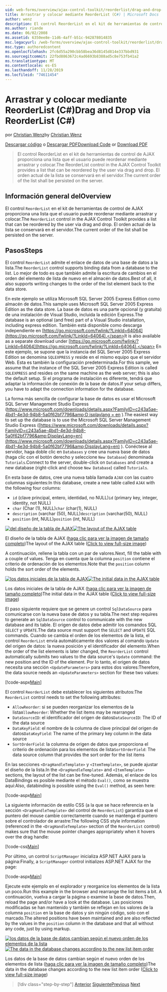 ```yaml
---
uid: web-forms/overview/ajax-control-toolkit/reorderlist/drag-and-drop-via-reorderlist-cs
title: Arrastrar y colocar mediante ReorderList (C#) | Microsoft Docs
author: wenz
description: El control ReorderList en el kit de herramientas de control de AJAX proporciona una lista que el usuario puede reordenar mediante arrastrar y colocar. El orden actual de la lista...
ms.author: riande
ms.date: 06/02/2008
ms.assetid: 6350ee8e-11d6-4aff-b51c-942878014835
msc.legacyurl: /web-forms/overview/ajax-control-toolkit/reorderlist/drag-and-drop-via-reorderlist-cs
msc.type: authoredcontent
ms.openlocfilehash: 2fc6d55a290cbb58bea36d8145d814e337bbd931
ms.sourcegitcommit: 22fbd8863672c4ad6693b8388ad5c8e753fb41a2
ms.translationtype: MT
ms.contentlocale: es-ES
ms.lasthandoff: 11/28/2019
ms.locfileid: "74611454"
---
```

# <a name="drag-and-drop-via-reorderlist-c"></a><span data-ttu-id="d5fa1-104">Arrastrar y colocar mediante ReorderList (C#)</span><span class="sxs-lookup"><span data-stu-id="d5fa1-104">Drag and Drop via ReorderList (C#)</span></span>

<span data-ttu-id="d5fa1-105">por [Christian Wenz](https://github.com/wenz)</span><span class="sxs-lookup"><span data-stu-id="d5fa1-105">by [Christian Wenz](https://github.com/wenz)</span></span>

<span data-ttu-id="d5fa1-106">[Descargar código](https://download.microsoft.com/download/9/3/f/93f8daea-bebd-4821-833b-95205389c7d0/ReorderList5.cs.zip) o [Descargar PDF](https://download.microsoft.com/download/2/d/c/2dc10e34-6983-41d4-9c08-f78f5387d32b/reorderlist5CS.pdf)</span><span class="sxs-lookup"><span data-stu-id="d5fa1-106">[Download Code](https://download.microsoft.com/download/9/3/f/93f8daea-bebd-4821-833b-95205389c7d0/ReorderList5.cs.zip) or [Download PDF](https://download.microsoft.com/download/2/d/c/2dc10e34-6983-41d4-9c08-f78f5387d32b/reorderlist5CS.pdf)</span></span>

> <span data-ttu-id="d5fa1-107">El control ReorderList en el kit de herramientas de control de AJAX proporciona una lista que el usuario puede reordenar mediante arrastrar y colocar.</span><span class="sxs-lookup"><span data-stu-id="d5fa1-107">The ReorderList control in the AJAX Control Toolkit provides a list that can be reordered by the user via drag and drop.</span></span> <span data-ttu-id="d5fa1-108">El orden actual de la lista se conservará en el servidor.</span><span class="sxs-lookup"><span data-stu-id="d5fa1-108">The current order of the list shall be persisted on the server.</span></span>

## <a name="overview"></a><span data-ttu-id="d5fa1-109">Información general del</span><span class="sxs-lookup"><span data-stu-id="d5fa1-109">Overview</span></span>

<span data-ttu-id="d5fa1-110">El control `ReorderList` en el kit de herramientas de control de AJAX proporciona una lista que el usuario puede reordenar mediante arrastrar y colocar.</span><span class="sxs-lookup"><span data-stu-id="d5fa1-110">The `ReorderList` control in the AJAX Control Toolkit provides a list that can be reordered by the user via drag and drop.</span></span> <span data-ttu-id="d5fa1-111">El orden actual de la lista se conservará en el servidor.</span><span class="sxs-lookup"><span data-stu-id="d5fa1-111">The current order of the list shall be persisted on the server.</span></span>

## <a name="steps"></a><span data-ttu-id="d5fa1-112">Pasos</span><span class="sxs-lookup"><span data-stu-id="d5fa1-112">Steps</span></span>

<span data-ttu-id="d5fa1-113">El control `ReorderList` admite el enlace de datos de una base de datos a la lista.</span><span class="sxs-lookup"><span data-stu-id="d5fa1-113">The `ReorderList` control supports binding data from a database to the list.</span></span> <span data-ttu-id="d5fa1-114">Lo mejor de todo es que también admite la escritura de cambios en el orden del elemento de lista de nuevo en el almacén de datos.</span><span class="sxs-lookup"><span data-stu-id="d5fa1-114">Best of all, it also supports writing changes to the order of the list element back to the data store.</span></span>

<span data-ttu-id="d5fa1-115">En este ejemplo se utiliza Microsoft SQL Server 2005 Express Edition como almacén de datos.</span><span class="sxs-lookup"><span data-stu-id="d5fa1-115">This sample uses Microsoft SQL Server 2005 Express Edition as the data store.</span></span> <span data-ttu-id="d5fa1-116">La base de datos es una parte opcional (y gratuita) de una instalación de Visual Studio, incluida la edición Express.</span><span class="sxs-lookup"><span data-stu-id="d5fa1-116">The database is an optional (and free) part of a Visual Studio installation, including express edition.</span></span> <span data-ttu-id="d5fa1-117">También está disponible como descarga independiente en [https://go.microsoft.com/fwlink/?LinkId=64064](https://go.microsoft.com/fwlink/?LinkId=64064).</span><span class="sxs-lookup"><span data-stu-id="d5fa1-117">It is also available as a separate download under [https://go.microsoft.com/fwlink/?LinkId=64064](https://go.microsoft.com/fwlink/?LinkId=64064).</span></span> <span data-ttu-id="d5fa1-118">En este ejemplo, se supone que la instancia del SQL Server 2005 Express Edition se denomina `SQLEXPRESS` y reside en el mismo equipo que el servidor Web. Esta es también la configuración predeterminada.</span><span class="sxs-lookup"><span data-stu-id="d5fa1-118">For this sample, we assume that the instance of the SQL Server 2005 Express Edition is called `SQLEXPRESS` and resides on the same machine as the web server; this is also the default setup.</span></span> <span data-ttu-id="d5fa1-119">Si el programa de instalación es diferente, tendrá que adaptar la información de conexión de la base de datos.</span><span class="sxs-lookup"><span data-stu-id="d5fa1-119">If your setup differs, you have to adapt the connection information for the database.</span></span>

<span data-ttu-id="d5fa1-120">La forma más sencilla de configurar la base de datos es usar el Microsoft SQL Server Management Studio Express ([https://www.microsoft.com/downloads/details.aspx?FamilyID=c243a5ae-4bd1-4e3d-94b8-5a0f62bf7796&amp;D isplaylang = en](https://www.microsoft.com/downloads/details.aspx?FamilyID=c243a5ae-4bd1-4e3d-94b8-5a0f62bf7796&amp;DisplayLang=en) ).</span><span class="sxs-lookup"><span data-stu-id="d5fa1-120">The easiest way to set up the database is to use the Microsoft SQL Server Management Studio Express ([https://www.microsoft.com/downloads/details.aspx?FamilyID=c243a5ae-4bd1-4e3d-94b8-5a0f62bf7796&amp;DisplayLang=en](https://www.microsoft.com/downloads/details.aspx?FamilyID=c243a5ae-4bd1-4e3d-94b8-5a0f62bf7796&amp;DisplayLang=en) ).</span></span> <span data-ttu-id="d5fa1-121">Conéctese al servidor, haga doble clic en `Databases` y cree una nueva base de datos (haga clic con el botón derecho y seleccione `New Database`) denominada `Tutorials`.</span><span class="sxs-lookup"><span data-stu-id="d5fa1-121">Connect to the server, double-click on `Databases` and create a new database (right-click and choose `New Database`) called `Tutorials`.</span></span>

<span data-ttu-id="d5fa1-122">En esta base de datos, cree una nueva tabla llamada `AJAX` con las cuatro columnas siguientes:</span><span class="sxs-lookup"><span data-stu-id="d5fa1-122">In this database, create a new table called `AJAX` with the following four columns:</span></span>

- <span data-ttu-id="d5fa1-123">`id` (clave principal, entero, identidad, no NULL)</span><span class="sxs-lookup"><span data-stu-id="d5fa1-123">`id` (primary key, integer, identity, not NULL)</span></span>
- <span data-ttu-id="d5fa1-124">`char` (Char (1), NULL)</span><span class="sxs-lookup"><span data-stu-id="d5fa1-124">`char` (char(1), NULL)</span></span>
- <span data-ttu-id="d5fa1-125">`description` (varchar (50), NULL)</span><span class="sxs-lookup"><span data-stu-id="d5fa1-125">`description` (varchar(50), NULL)</span></span>
- <span data-ttu-id="d5fa1-126">`position` (int, NULL)</span><span class="sxs-lookup"><span data-stu-id="d5fa1-126">`position` (int, NULL)</span></span>

<span data-ttu-id="d5fa1-127">[![del diseño de la tabla de AJAX](drag-and-drop-via-reorderlist-cs/_static/image2.png)](drag-and-drop-via-reorderlist-cs/_static/image1.png)</span><span class="sxs-lookup"><span data-stu-id="d5fa1-127">[![The layout of the AJAX table](drag-and-drop-via-reorderlist-cs/_static/image2.png)](drag-and-drop-via-reorderlist-cs/_static/image1.png)</span></span>

<span data-ttu-id="d5fa1-128">El diseño de la tabla de AJAX ([haga clic para ver la imagen de tamaño completo](drag-and-drop-via-reorderlist-cs/_static/image3.png))</span><span class="sxs-lookup"><span data-stu-id="d5fa1-128">The layout of the AJAX table ([Click to view full-size image](drag-and-drop-via-reorderlist-cs/_static/image3.png))</span></span>

<span data-ttu-id="d5fa1-129">A continuación, rellene la tabla con un par de valores.</span><span class="sxs-lookup"><span data-stu-id="d5fa1-129">Next, fill the table with a couple of values.</span></span> <span data-ttu-id="d5fa1-130">Tenga en cuenta que la columna `position` contiene el criterio de ordenación de los elementos.</span><span class="sxs-lookup"><span data-stu-id="d5fa1-130">Note that the `position` column holds the sort order of the elements.</span></span>

<span data-ttu-id="d5fa1-131">[![los datos iniciales de la tabla de AJAX](drag-and-drop-via-reorderlist-cs/_static/image5.png)](drag-and-drop-via-reorderlist-cs/_static/image4.png)</span><span class="sxs-lookup"><span data-stu-id="d5fa1-131">[![The initial data in the AJAX table](drag-and-drop-via-reorderlist-cs/_static/image5.png)](drag-and-drop-via-reorderlist-cs/_static/image4.png)</span></span>

<span data-ttu-id="d5fa1-132">Los datos iniciales de la tabla de AJAX ([haga clic para ver la imagen de tamaño completo](drag-and-drop-via-reorderlist-cs/_static/image6.png))</span><span class="sxs-lookup"><span data-stu-id="d5fa1-132">The initial data in the AJAX table ([Click to view full-size image](drag-and-drop-via-reorderlist-cs/_static/image6.png))</span></span>

<span data-ttu-id="d5fa1-133">El paso siguiente requiere que se genere un control `SqlDataSource` para comunicarse con la nueva base de datos y su tabla.</span><span class="sxs-lookup"><span data-stu-id="d5fa1-133">The next step requires to generate an `SqlDataSource` control to communicate with the new database and its table.</span></span> <span data-ttu-id="d5fa1-134">El origen de datos debe admitir los comandos SQL `SELECT` y `UPDATE`.</span><span class="sxs-lookup"><span data-stu-id="d5fa1-134">The data source must support the `SELECT` and `UPDATE` SQL commands.</span></span> <span data-ttu-id="d5fa1-135">Cuando se cambia el orden de los elementos de la lista, el control `ReorderList` envía automáticamente dos valores al comando `Update` del origen de datos: la nueva posición y el identificador del elemento.</span><span class="sxs-lookup"><span data-stu-id="d5fa1-135">When the order of the list elements is later changed, the `ReorderList` control automatically submits two values to the data source's `Update` command: the new position and the ID of the element.</span></span> <span data-ttu-id="d5fa1-136">Por lo tanto, el origen de datos necesita una sección `<UpdateParameters>` para estos dos valores:</span><span class="sxs-lookup"><span data-stu-id="d5fa1-136">Therefore, the data source needs an `<UpdateParameters>` section for these two values:</span></span>

[!code-aspx[Main](drag-and-drop-via-reorderlist-cs/samples/sample1.aspx)]

<span data-ttu-id="d5fa1-137">El control `ReorderList` debe establecer los siguientes atributos:</span><span class="sxs-lookup"><span data-stu-id="d5fa1-137">The `ReorderList` control needs to set the following attributes:</span></span>

- <span data-ttu-id="d5fa1-138">`AllowReorder`: si se pueden reorganizar los elementos de la lista</span><span class="sxs-lookup"><span data-stu-id="d5fa1-138">`AllowReorder`: Whether the list items may be rearranged</span></span>
- <span data-ttu-id="d5fa1-139">`DataSourceID`: el identificador del origen de datos</span><span class="sxs-lookup"><span data-stu-id="d5fa1-139">`DataSourceID`: The ID of the data source</span></span>
- <span data-ttu-id="d5fa1-140">`DataKeyField`: el nombre de la columna de clave principal del origen de datos</span><span class="sxs-lookup"><span data-stu-id="d5fa1-140">`DataKeyField`: The name of the primary key column in the data source</span></span>
- <span data-ttu-id="d5fa1-141">`SortOrderField`: la columna de origen de datos que proporciona el criterio de ordenación para los elementos de lista</span><span class="sxs-lookup"><span data-stu-id="d5fa1-141">`SortOrderField`: The data source column that provides the sort order for the list items</span></span>

<span data-ttu-id="d5fa1-142">En las secciones `<DragHandleTemplate>` y `<ItemTemplate>`, se puede ajustar el diseño de la lista.</span><span class="sxs-lookup"><span data-stu-id="d5fa1-142">In the `<DragHandleTemplate>` and `<ItemTemplate>` sections, the layout of the list can be fine-tuned.</span></span> <span data-ttu-id="d5fa1-143">Además, el enlace de los DataBindings es posible mediante el método `Eval()`, como se muestra aquí:</span><span class="sxs-lookup"><span data-stu-id="d5fa1-143">Also, databinding is possible using the `Eval()` method, as seen here:</span></span>

[!code-aspx[Main](drag-and-drop-via-reorderlist-cs/samples/sample2.aspx)]

<span data-ttu-id="d5fa1-144">La siguiente información de estilo CSS (a la que se hace referencia en la sección `<DragHandleTemplate>` del control de `ReorderList`) garantiza que el puntero del mouse cambie correctamente cuando se mantenga el puntero sobre el controlador de arrastre:</span><span class="sxs-lookup"><span data-stu-id="d5fa1-144">The following CSS style information (referenced in the `<DragHandleTemplate>` section of the `ReorderList` control) makes sure that the mouse pointer changes appropriately when it hovers over the drag handle:</span></span>

[!code-css[Main](drag-and-drop-via-reorderlist-cs/samples/sample3.css)]

<span data-ttu-id="d5fa1-145">Por último, un control `ScriptManager` inicializa ASP.NET AJAX para la página:</span><span class="sxs-lookup"><span data-stu-id="d5fa1-145">Finally, a `ScriptManager` control initializes ASP.NET AJAX for the page:</span></span>

[!code-aspx[Main](drag-and-drop-via-reorderlist-cs/samples/sample4.aspx)]

<span data-ttu-id="d5fa1-146">Ejecute este ejemplo en el explorador y reorganice los elementos de la lista un poco.</span><span class="sxs-lookup"><span data-stu-id="d5fa1-146">Run this example in the browser and rearrange the list items a bit.</span></span> <span data-ttu-id="d5fa1-147">A continuación, vuelva a cargar la página o examine la base de datos.</span><span class="sxs-lookup"><span data-stu-id="d5fa1-147">Then, reload the page and/or have a look at the database.</span></span> <span data-ttu-id="d5fa1-148">Las posiciones modificadas se han mantenido y también se reflejan en los valores de la columna `position` en la base de datos y sin ningún código, solo con el marcado.</span><span class="sxs-lookup"><span data-stu-id="d5fa1-148">The altered positions have been maintained and are also reflected by the values in the `position` column in the database and that all without any code, just by using markup.</span></span>

<span data-ttu-id="d5fa1-149">[![los datos de la base de datos cambian según el nuevo orden de los elementos de la lista](drag-and-drop-via-reorderlist-cs/_static/image8.png)](drag-and-drop-via-reorderlist-cs/_static/image7.png)</span><span class="sxs-lookup"><span data-stu-id="d5fa1-149">[![The data in the database changes according to the new list item order](drag-and-drop-via-reorderlist-cs/_static/image8.png)](drag-and-drop-via-reorderlist-cs/_static/image7.png)</span></span>

<span data-ttu-id="d5fa1-150">Los datos de la base de datos cambian según el nuevo orden de los elementos de lista ([haga clic para ver la imagen de tamaño completo](drag-and-drop-via-reorderlist-cs/_static/image9.png))</span><span class="sxs-lookup"><span data-stu-id="d5fa1-150">The data in the database changes according to the new list item order ([Click to view full-size image](drag-and-drop-via-reorderlist-cs/_static/image9.png))</span></span>

> [!div class="step-by-step"]
> <span data-ttu-id="d5fa1-151">[Anterior](using-postbacks-with-reorderlist-cs.md)
> [Siguiente](using-postbacks-with-reorderlist-vb.md)</span><span class="sxs-lookup"><span data-stu-id="d5fa1-151">[Previous](using-postbacks-with-reorderlist-cs.md)
[Next](using-postbacks-with-reorderlist-vb.md)</span></span>
